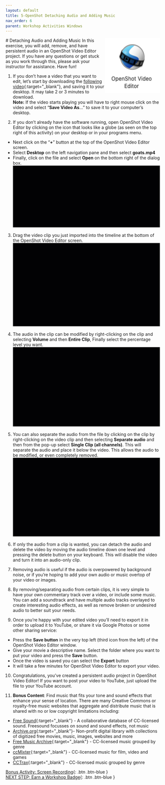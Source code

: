 ```yaml
---
layout: default
title: 5-OpenShot Detaching Audio and Adding Music
nav_order: 6
parent: Workshop Activities Windows
---
```

<img src="images/openshot-audio-01.png" style="float:right;width:180px;height:180px;" alt="OpenShot logo"> 
# Detaching Audio and Adding Music
In this exercise, you will add, remove, and have persistent audio in an OpenShot Video Editor project. If you have any questions or get stuck as you work through this, please ask your instructor for assistance.  Have fun!

1. If you don’t have a video that you want to edit, let’s start by downloading the [following video](https://bit.ly/dsc-goat-video){:target="_blank"}, and saving it to your desktop. It may take 2 or 3 minutes to download.<br>
**Note:** If the video starts playing you will have to right mouse click on the video and select “**Save Video As**…” to save it to your computer’s desktop.

2. If you don’t already have the software running, open OpenShot Video Editor by clicking on the icon that looks like a globe (as seen on the top right of this activity) on your desktop or in your programs menu.
- Next click on the “**+**” button at the top of the OpenShot Video Editor screen. 
- Select **Desktop** on the left navigation pane and then select **goats.mp4** 
- Finally, click on the file and select **Open** on the bottom right of the dialog box.
![Demonstration of Step 2](images/openshot-audio-02.gif)
3. Drag the video clip you just imported into the timeline at the bottom of the OpenShot Video Editor screen.
![Demonstration of Step 3](images/openshot-audio-03.gif)
4. The audio in the clip can be modified by right-clicking on the clip and selecting **Volume** and then **Entire Clip**, Finally select the percentage level you want. 
![Demonstration of Step 4](images/openshot-audio-04.gif)
5. You can also separate the audio from the file by clicking on the clip by right-clicking on the video clip and then selecting **Separate audio** and then from the pop-up select **Single Clip (all channels)**. This will separate the audio and place it below the video. This allows the audio to be modified, or even completely removed. 
![Demonstration of Step 5](images/openshot-audio-05.gif)
6. If only the audio from a clip is wanted, you can detach the audio and delete the video by moving the audio timeline down one level and pressing the delete button on your keyboard. This will disable the video and turn it into an audio-only clip.

7. Removing audio is useful if the audio is overpowered by background noise, or if you’re hoping to add your own audio or music overtop of your video or images. 

8. By removing/separating audio from certain clips, it is very simple to have your own commentary track over a video, or include some music. You can add a soundtrack and have multiple audio tracks overlayed to create interesting audio effects, as well as remove broken or undesired audio to better suit your needs. 

9. Once you’re happy with your edited video you’ll need to export it in order to upload it to YouTube, or share it via Google Photos or some other sharing service:
- Press the **Save button** in the very top left (third icon from the left) of the OpenShot Video Editor window.  
- Give your movie a descriptive name. Select the folder where you want to put your video and press the **Save** button.
- Once the video is saved you can select the **Export** button
- It will take a few minutes for OpenShot Video Editor to export your video.

10. Congratulations, you’ve created a persistent audio project in OpenShot Video Editor! If you want to post your video to YouTube, just upload the file to your YouTube account.

11. **Bonus Content**: Find music that fits your tone and sound effects that enhance your sense of location. There are many Creative Commons or royalty-free music websites that aggregate and distribute music that is shared with no or low copyright limitations including:
- [Free Sound](http://bit.ly/33deeCq){:target="_blank"} - A collaborative database of CC-licensed sound. Freesound focusses on sound and sound effects, not music
- [Archive.org](http://bit.ly/2DeGY2M){:target="_blank"}- Non-profit digital library with collections of digitized free movies, music, images, websites and more  
- [Free Music Archive](http://bit.ly/2OgSUsS){:target="_blank"} - CC-licensed music grouped by genre 
- [ccMixter](http://bit.ly/34hdOMq){:target="_blank"} - CC-licensed music for film, video and games 
- [CCTrax](http://bit.ly/2DbPjV8){:target="_blank"} - CC-licensed music grouped by genre

[Bonus Activity: Screen Recording](screen-recording.html){: .btn .btn-blue }<br>
[NEXT STEP: Earn a Workshop Badge](informal-credentials.html){: .btn .btn-blue }
